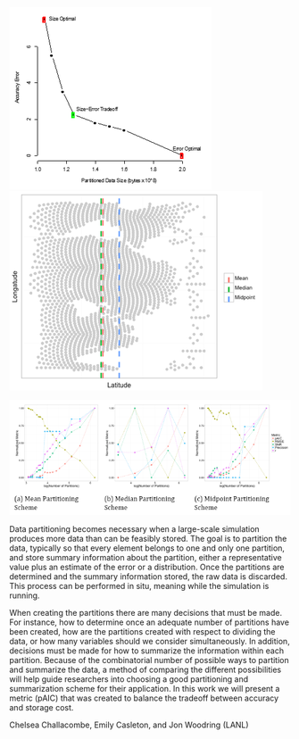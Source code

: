 ![pAIC](images/2017-3-13/paic1.png)
![pAIC](images/2017-3-13/paic2.png)

![pAIC](images/2017-3-13/paic3.png)

Data partitioning becomes necessary when a large-scale simulation produces more
data than can be feasibly stored.  The goal is to partition the data, typically
so that every element belongs to one and only one partition, and store summary
information about the partition, either a representative value plus an estimate
of the error or a distribution.  Once the partitions are determined and the
summary information stored, the raw data is discarded. This process can be
performed in situ, meaning while the simulation is running. 

When creating the partitions there are many decisions that must be made.  For
instance, how to determine once an adequate number of partitions have been
created, how are the partitions created with respect to dividing the data, or
how many variables should we consider simultaneously.  In addition, decisions
must be made for how to summarize the information within each partition.
Because of the combinatorial number of possible ways to partition and summarize
the data, a method of comparing the different possibilities will help guide
researchers into choosing a good partitioning and summarization scheme for
their application. In this work we will present a metric (pAIC)
that was created to balance the tradeoff between accuracy and storage cost. 

Chelsea Challacombe, Emily Casleton, and Jon Woodring (LANL)

